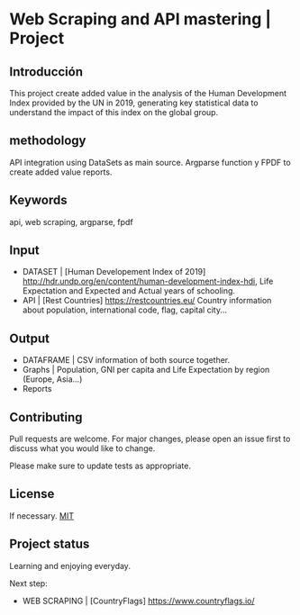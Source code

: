 # Web Scraping and API mastering | Project

## Introducción
This project create added value in the analysis of the Human Development Index provided by the UN in 2019, generating key statistical data to understand the impact of this index on the global group.

## methodology
API integration using DataSets as main source. Argparse function y FPDF to create added value reports.

## Keywords
api, web scraping, argparse, fpdf

## Input
- DATASET | [Human Developement Index of 2019] http://hdr.undp.org/en/content/human-development-index-hdi, Life Expectation and Expected and Actual years of schooling. 
- API | [Rest Countries] https://restcountries.eu/ Country information about population, international code, flag, capital city...


## Output
- DATAFRAME | CSV information of both source together.
- Graphs | Population, GNI per capita and Life Expectation by region (Europe, Asia...)
- Reports

## Contributing
Pull requests are welcome. For major changes, please open an issue first to discuss what you would like to change.

Please make sure to update tests as appropriate.

## License
If necessary. 
[MIT](https://choosealicense.com/licenses/mit/)

## Project status
Learning and enjoying everyday.

Next step:
- WEB SCRAPING | [CountryFlags] https://www.countryflags.io/
